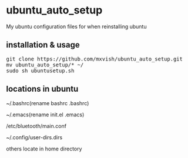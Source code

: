 # ubuntu_auto_setup

My ubuntu configuration files for when reinstalling ubuntu

## installation & usage
<pre>
git clone https://github.com/mxvish/ubuntu_auto_setup.git
mv ubuntu_auto_setup/* ~/
sudo sh ubuntusetup.sh
</pre>

## locations in ubuntu

~/.bashrc(rename bashrc .bashrc)

~/.emacs(rename init.el .emacs)

/etc/bluetooth/main.conf

~/.config/user-dirs.dirs

others locate in home directory
